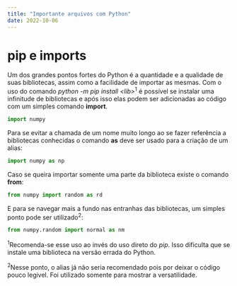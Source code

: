 ```yaml
---
title: "Importante arquivos com Python"
date: 2022-10-06
---
```


# pip e imports

Um dos grandes pontos fortes do Python é a quantidade e a qualidade de suas bibliotecas, assim como a facilidade de importar
as mesmas. Com o uso do comando *python -m pip install \<lib\>*<sup>1</sup> é possível se instalar uma infinitude de bibliotecas e após isso elas podem ser
adicionadas ao código com um simples comando **import**.
```py
import numpy
```

Para se evitar a chamada de um nome muito longo ao se fazer referência a bibliotecas conhecidas o comando **as** deve ser usado para a criação de um alias:

```py
import numpy as np
```

Caso se queira importar somente uma parte da biblioteca existe o comando **from**:

```py
from numpy import random as rd
```

E para se navegar mais a fundo nas entranhas das bibliotecas, um simples ponto pode ser utilizado<sup>2</sup>:
```py
from numpy.random import normal as nm
```

<sup>1</sup>Recomenda-se esse uso ao invés do uso direto do *pip*. Isso dificulta que se instale uma biblioteca na versão errada do Python.

<sup>2</sup>Nesse ponto, o alias já não seria recomendado pois por deixar o código pouco legivel. Foi utilizado somente para mostrar a versatilidade.
